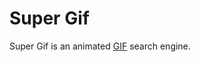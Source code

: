 # Super Gif
Super Gif is an animated [GIF](http://en.wikipedia.org/wiki/Graphics_Interchange_Format) search engine.
